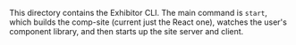This directory contains the Exhibitor CLI. The main command is `start`, which builds the comp-site (current just the React one), watches the user's component library, and then starts up the site server and client.